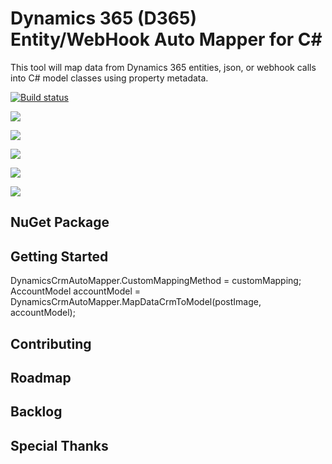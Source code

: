 # Dynamics 365 (D365) Entity/WebHook Auto Mapper for C#
This tool will map data from Dynamics 365 entities, json, or webhook calls into C# model classes using property metadata.

[![Build status](https://ci.appveyor.com/api/projects/status/7y6wth92quqr4ssn?svg=true)](https://ci.appveyor.com/project/mrjamiebowman/dynamics-365-automapper)

![](https://img.shields.io/github/issues/mrjamiebowman/Dynamics-365-AutoMapper.svg?style=for-the-badge)

![](https://img.shields.io/github/forks/mrjamiebowman/Dynamics-365-AutoMapper.svg?style=for-the-badge)

![](https://img.shields.io/github/stars/mrjamiebowman/Dynamics-365-AutoMapper.svg?style=for-the-badge)

![](https://img.shields.io/github/license/mrjamiebowman/Dynamics-365-AutoMapper.svg?style=for-the-badge)

![](https://img.shields.io/twitter/url/https/github.com/mrjamiebowman/Dynamics-365-AutoMapper.svg?style=social?style=for-the-badge)



## NuGet Package

## Getting Started

DynamicsCrmAutoMapper<AccountModel>.CustomMappingMethod = customMapping<AccountModel>;  
AccountModel accountModel = DynamicsCrmAutoMapper<AccountModel>.MapDataCrmToModel(postImage, accountModel);

## Contributing

## Roadmap

## Backlog

## Special Thanks
